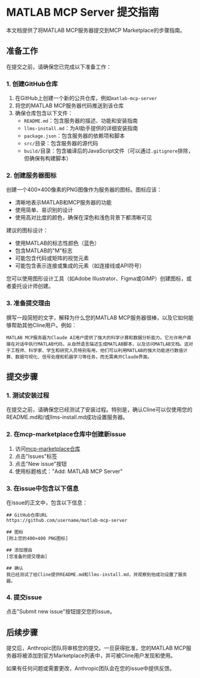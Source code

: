 # MATLAB MCP Server 提交指南

本文档提供了将MATLAB MCP服务器提交到MCP Marketplace的步骤指南。

## 准备工作

在提交之前，请确保您已完成以下准备工作：

### 1. 创建GitHub仓库

1. 在GitHub上创建一个新的公共仓库，例如`matlab-mcp-server`
2. 将您的MATLAB MCP服务器代码推送到该仓库
3. 确保仓库包含以下文件：
   - `README.md`：包含服务器的描述、功能和安装指南
   - `llms-install.md`：为AI助手提供的详细安装指南
   - `package.json`：包含服务器的依赖项和脚本
   - `src/`目录：包含服务器的源代码
   - `build/`目录：包含编译后的JavaScript文件（可以通过`.gitignore`排除，但确保有构建脚本）

### 2. 创建服务器图标

创建一个400×400像素的PNG图像作为服务器的图标。图标应该：

- 清晰地表示MATLAB和MCP服务器的功能
- 使用简单、易识别的设计
- 使用高对比度的颜色，确保在深色和浅色背景下都清晰可见

建议的图标设计：
- 使用MATLAB的标志性颜色（蓝色）
- 包含MATLAB的"M"标志
- 可能包含代码或矩阵的视觉元素
- 可能包含表示连接或集成的元素（如连接线或API符号）

您可以使用图形设计工具（如Adobe Illustrator、Figma或GIMP）创建图标，或者委托设计师创建。

### 3. 准备提交理由

撰写一段简短的文字，解释为什么您的MATLAB MCP服务器很棒，以及它如何能够帮助其他Cline用户。例如：

```
MATLAB MCP服务器为Claude AI用户提供了强大的科学计算和数据分析能力。它允许用户直接在对话中执行MATLAB代码，从自然语言描述生成MATLAB脚本，以及访问MATLAB文档。这对于工程师、科学家、学生和研究人员特别有用，他们可以利用MATLAB的强大功能进行数值计算、数据可视化、信号处理和机器学习等任务，而无需离开Claude界面。
```

## 提交步骤

### 1. 测试安装过程

在提交之前，请确保您已经测试了安装过程。特别是，确认Cline可以仅使用您的README.md和/或llms-install.md成功设置服务器。

### 2. 在mcp-marketplace仓库中创建新issue

1. 访问[mcp-marketplace仓库](https://github.com/anthropics/mcp-marketplace)
2. 点击"Issues"标签
3. 点击"New issue"按钮
4. 使用标题格式："Add: MATLAB MCP Server"

### 3. 在issue中包含以下信息

在issue的正文中，包含以下信息：

```
## GitHub仓库URL
https://github.com/username/matlab-mcp-server

## 图标
[附上您的400×400 PNG图标]

## 添加理由
[您准备的提交理由]

## 确认
我已经测试了给Cline提供README.md和llms-install.md，并观察到他成功设置了服务器。
```

### 4. 提交issue

点击"Submit new issue"按钮提交您的issue。

## 后续步骤

提交后，Anthropic团队将审核您的提交。一旦获得批准，您的MATLAB MCP服务器将被添加到官方Marketplace列表中，并可被Cline用户发现和使用。

如果有任何问题或需要更改，Anthropic团队会在您的issue中提供反馈。
